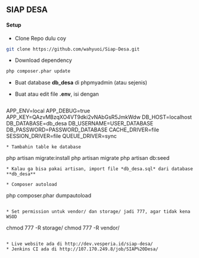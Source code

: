 ## SIAP DESA

#### Setup

* Clone Repo dulu coy
``` bash
git clone https://github.com/wahyuoi/Siap-Desa.git
```

* Download dependency
``` bash
php composer.phar update
```
* Buat database **db_desa** di phpmyadmin (atau sejenis)
* Buat atau edit file **.env**, isi dengan

    ```
APP_ENV=local
APP_DEBUG=true
APP_KEY=QAzvMBzqXO4VT9dki2vNAbGsR5JmkWdw
DB_HOST=localhost
DB_DATABASE=db_desa
DB_USERNAME=USER_DATABASE
DB_PASSWORD=PASSWORD_DATABASE
CACHE_DRIVER=file
SESSION_DRIVER=file
QUEUE_DRIVER=sync
```
* Tambahin table ke database
```
php artisan migrate:install
php artisan migrate
php artisan db:seed
```
* Kalau ga bisa pakai artisan, import file *db_desa.sql* dari database **db_desa**

* Composer autoload
```
php composer.phar dumpautoload
```

* Set permission untuk vendor/ dan storage/ jadi 777, agar tidak kena WSOD 
```
chmod 777 -R storage/
chmod 777 -R vendor/
```

* Live website ada di http://dev.vesperia.id/siap-desa/
* Jenkins CI ada di http://107.170.249.8/job/SIAP%20Desa/